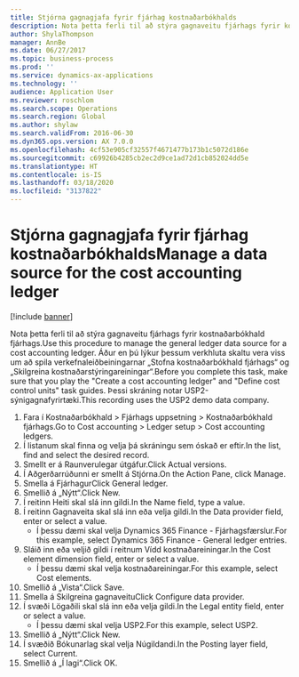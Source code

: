 ```yaml
---
title: Stjórna gagnagjafa fyrir fjárhag kostnaðarbókhalds
description: Nota þetta ferli til að stýra gagnaveitu fjárhags fyrir kostnaðarbókhald fjárhags.
author: ShylaThompson
manager: AnnBe
ms.date: 06/27/2017
ms.topic: business-process
ms.prod: ''
ms.service: dynamics-ax-applications
ms.technology: ''
audience: Application User
ms.reviewer: roschlom
ms.search.scope: Operations
ms.search.region: Global
ms.author: shylaw
ms.search.validFrom: 2016-06-30
ms.dyn365.ops.version: AX 7.0.0
ms.openlocfilehash: 4cf53e905cf32557f4671477b173b1c5072d186e
ms.sourcegitcommit: c69926b4285cb2ec2d9ce1ad72d1cb852024dd5e
ms.translationtype: HT
ms.contentlocale: is-IS
ms.lasthandoff: 03/18/2020
ms.locfileid: "3137822"
---
```

# <a name="manage-a-data-source-for-the-cost-accounting-ledger"></a><span data-ttu-id="09ba4-103">Stjórna gagnagjafa fyrir fjárhag kostnaðarbókhalds</span><span class="sxs-lookup"><span data-stu-id="09ba4-103">Manage a data source for the cost accounting ledger</span></span>

[!include [banner](../../includes/banner.md)]

<span data-ttu-id="09ba4-104">Nota þetta ferli til að stýra gagnaveitu fjárhags fyrir kostnaðarbókhald fjárhags.</span><span class="sxs-lookup"><span data-stu-id="09ba4-104">Use this procedure to manage the general ledger data source for a cost accounting ledger.</span></span> <span data-ttu-id="09ba4-105">Áður en þú lýkur þessum verkhluta skaltu vera viss um að spila verkefnaleiðbeiningarnar „Stofna kostnaðarbókhald fjárhags“ og „Skilgreina kostnaðarstýringareiningar“.</span><span class="sxs-lookup"><span data-stu-id="09ba4-105">Before you complete this task, make sure that you play the "Create a cost accounting ledger" and "Define cost control units" task guides.</span></span> <span data-ttu-id="09ba4-106">Þessi skráning notar USP2-sýnigagnafyrirtæki.</span><span class="sxs-lookup"><span data-stu-id="09ba4-106">This recording uses the USP2 demo data company.</span></span>

1. <span data-ttu-id="09ba4-107">Fara í Kostnaðarbókhald > Fjárhags uppsetning > Kostnaðarbókhald fjárhags.</span><span class="sxs-lookup"><span data-stu-id="09ba4-107">Go to Cost accounting > Ledger setup > Cost accounting ledgers.</span></span>
2. <span data-ttu-id="09ba4-108">Í listanum skal finna og velja þá skráningu sem óskað er eftir.</span><span class="sxs-lookup"><span data-stu-id="09ba4-108">In the list, find and select the desired record.</span></span>
3. <span data-ttu-id="09ba4-109">Smellt er á Raunverulegar útgáfur.</span><span class="sxs-lookup"><span data-stu-id="09ba4-109">Click Actual versions.</span></span>
4. <span data-ttu-id="09ba4-110">Í Aðgerðarrúðunni er smellt á Stjórna.</span><span class="sxs-lookup"><span data-stu-id="09ba4-110">On the Action Pane, click Manage.</span></span>
5. <span data-ttu-id="09ba4-111">Smella á Fjárhagur</span><span class="sxs-lookup"><span data-stu-id="09ba4-111">Click General ledger.</span></span>
6. <span data-ttu-id="09ba4-112">Smellið á „Nýtt“.</span><span class="sxs-lookup"><span data-stu-id="09ba4-112">Click New.</span></span>
7. <span data-ttu-id="09ba4-113">Í reitinn Heiti skal slá inn gildi.</span><span class="sxs-lookup"><span data-stu-id="09ba4-113">In the Name field, type a value.</span></span>
8. <span data-ttu-id="09ba4-114">Í reitinn Gagnaveita skal slá inn eða velja gildi.</span><span class="sxs-lookup"><span data-stu-id="09ba4-114">In the Data provider field, enter or select a value.</span></span>
    * <span data-ttu-id="09ba4-115">Í þessu dæmi skal velja Dynamics 365 Finance - Fjárhagsfærslur.</span><span class="sxs-lookup"><span data-stu-id="09ba4-115">For this example, select Dynamics 365 Finance - General ledger entries.</span></span>  
9. <span data-ttu-id="09ba4-116">Sláið inn eða veljið gildi í reitnum Vídd kostnaðareiningar.</span><span class="sxs-lookup"><span data-stu-id="09ba4-116">In the Cost element dimension field, enter or select a value.</span></span>
    * <span data-ttu-id="09ba4-117">Í þessu dæmi skal velja kostnaðareiningar.</span><span class="sxs-lookup"><span data-stu-id="09ba4-117">For this example, select Cost elements.</span></span>  
10. <span data-ttu-id="09ba4-118">Smellið á „Vista“.</span><span class="sxs-lookup"><span data-stu-id="09ba4-118">Click Save.</span></span>
11. <span data-ttu-id="09ba4-119">Smella á Skilgreina gagnaveitu</span><span class="sxs-lookup"><span data-stu-id="09ba4-119">Click Configure data provider.</span></span>
12. <span data-ttu-id="09ba4-120">Í svæði Lögaðili skal slá inn eða velja gildi.</span><span class="sxs-lookup"><span data-stu-id="09ba4-120">In the Legal entity field, enter or select a value.</span></span>
    * <span data-ttu-id="09ba4-121">Í þessu dæmi skal velja USP2.</span><span class="sxs-lookup"><span data-stu-id="09ba4-121">For this example, select USP2.</span></span>  
13. <span data-ttu-id="09ba4-122">Smellið á „Nýtt“.</span><span class="sxs-lookup"><span data-stu-id="09ba4-122">Click New.</span></span>
14. <span data-ttu-id="09ba4-123">Í svæðið Bókunarlag skal velja Núgildandi.</span><span class="sxs-lookup"><span data-stu-id="09ba4-123">In the Posting layer field, select Current.</span></span>
15. <span data-ttu-id="09ba4-124">Smellið á „Í lagi“.</span><span class="sxs-lookup"><span data-stu-id="09ba4-124">Click OK.</span></span>

